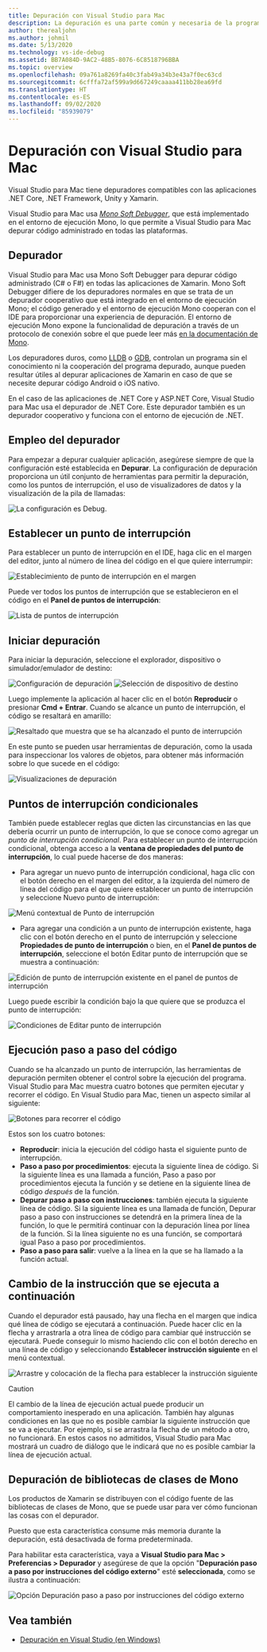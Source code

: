 ```yaml
---
title: Depuración con Visual Studio para Mac
description: La depuración es una parte común y necesaria de la programación. Como IDE consolidado, Visual Studio para Mac contiene un completo conjunto de características para facilitar la depuración. En este artículo se explica cómo usar todo el potencial de depuración de Visual Studio para Mac, desde la depuración segura a la visualización de datos.
author: therealjohn
ms.author: johmil
ms.date: 5/13/2020
ms.technology: vs-ide-debug
ms.assetid: BB7A084D-9AC2-48B5-8076-6C8518796BBA
ms.topic: overview
ms.openlocfilehash: 09a761a8269fa40c3fab49a34b3e43a7f0ec63cd
ms.sourcegitcommit: 6cfffa72af599a9d667249caaaa411bb28ea69fd
ms.translationtype: HT
ms.contentlocale: es-ES
ms.lasthandoff: 09/02/2020
ms.locfileid: "85939079"
---
```

# <a name="debugging-with-visual-studio-for-mac"></a>Depuración con Visual Studio para Mac

Visual Studio para Mac tiene depuradores compatibles con las aplicaciones .NET Core, .NET Framework, Unity y Xamarin.

Visual Studio para Mac usa [*Mono Soft Debugger*](https://www.mono-project.com/docs/advanced/runtime/docs/soft-debugger/), que está implementado en el entorno de ejecución Mono, lo que permite a Visual Studio para Mac depurar código administrado en todas las plataformas.

## <a name="the-debugger"></a>Depurador

Visual Studio para Mac usa Mono Soft Debugger para depurar código administrado (C# o F#) en todas las aplicaciones de Xamarin. Mono Soft Debugger difiere de los depuradores normales en que se trata de un depurador cooperativo que está integrado en el entorno de ejecución Mono; el código generado y el entorno de ejecución Mono cooperan con el IDE para proporcionar una experiencia de depuración. El entorno de ejecución Mono expone la funcionalidad de depuración a través de un protocolo de conexión sobre el que puede leer más [en la documentación de Mono](https://www.mono-project.com/docs/advanced/runtime/docs/soft-debugger-wire-format/).

Los depuradores duros, como [LLDB]( http://lldb.llvm.org/index.html) o [GDB]( https://www.gnu.org/software/gdb/), controlan un programa sin el conocimiento ni la cooperación del programa depurado, aunque pueden resultar útiles al depurar aplicaciones de Xamarin en caso de que se necesite depurar código Android o iOS nativo.

En el caso de las aplicaciones de .NET Core y ASP.NET Core, Visual Studio para Mac usa el depurador de .NET Core. Este depurador también es un depurador cooperativo y funciona con el entorno de ejecución de .NET.

## <a name="using-the-debugger"></a>Empleo del depurador

Para empezar a depurar cualquier aplicación, asegúrese siempre de que la configuración esté establecida en **Depurar**. La configuración de depuración proporciona un útil conjunto de herramientas para permitir la depuración, como los puntos de interrupción, el uso de visualizadores de datos y la visualización de la pila de llamadas:

![La configuración es Debug.](media/debugging-image_0.png)

## <a name="setting-a-breakpoint"></a>Establecer un punto de interrupción

Para establecer un punto de interrupción en el IDE, haga clic en el margen del editor, junto al número de línea del código en el que quiere interrumpir:

![Establecimiento de punto de interrupción en el margen](media/debugging-image0.png)

Puede ver todos los puntos de interrupción que se establecieron en el código en el  **Panel de puntos de interrupción**:

![Lista de puntos de interrupción](media/debugging-image0a.png)

## <a name="start-debugging"></a>Iniciar depuración

Para iniciar la depuración, seleccione el explorador, dispositivo o simulador/emulador de destino:

![Configuración de depuración](media/debugging-image_0.png)
![Selección de dispositivo de destino](media/debugging-image1.png)

Luego implemente la aplicación al hacer clic en el botón **Reproducir** o presionar **Cmd + Entrar**. Cuando se alcance un punto de interrupción, el código se resaltará en amarillo:

![Resaltado que muestra que se ha alcanzado el punto de interrupción](media/debugging-image2.png)

En este punto se pueden usar herramientas de depuración, como la usada para inspeccionar los valores de objetos, para obtener más información sobre lo que sucede en el código:

![Visualizaciones de depuración](media/debugging-image3.png)

## <a name="conditional-breakpoints"></a>Puntos de interrupción condicionales

También puede establecer reglas que dicten las circunstancias en las que debería ocurrir un punto de interrupción, lo que se conoce como agregar un *punto de interrupción condicional*. Para establecer un punto de interrupción condicional, obtenga acceso a la **ventana de propiedades del punto de interrupción**, lo cual puede hacerse de dos maneras:

* Para agregar un nuevo punto de interrupción condicional, haga clic con el botón derecho en el margen del editor, a la izquierda del número de línea del código para el que quiere establecer un punto de interrupción y seleccione Nuevo punto de interrupción:

 ![Menú contextual de Punto de interrupción](media/debugging-image4.png)

* Para agregar una condición a un punto de interrupción existente, haga clic con el botón derecho en el punto de interrupción y seleccione **Propiedades de punto de interrupción** o bien, en el **Panel de puntos de interrupción**, seleccione el botón Editar punto de interrupción que se muestra a continuación:

 ![Edición de punto de interrupción existente en el panel de puntos de interrupción](media/debugging-image5.png)

Luego puede escribir la condición bajo la que quiere que se produzca el punto de interrupción:

 ![Condiciones de Editar punto de interrupción](media/debugging-image6.png)

## <a name="stepping-through-code"></a>Ejecución paso a paso del código

Cuando se ha alcanzado un punto de interrupción, las herramientas de depuración permiten obtener el control sobre la ejecución del programa. Visual Studio para Mac muestra cuatro botones que permiten ejecutar y recorrer el código. En Visual Studio para Mac, tienen un aspecto similar al siguiente:

 ![Botones para recorrer el código](media/debugging-image7.png)

Estos son los cuatro botones:

* **Reproducir**: inicia la ejecución del código hasta el siguiente punto de interrupción.
* **Paso a paso por procedimientos**: ejecuta la siguiente línea de código. Si la siguiente línea es una llamada a función, Paso a paso por procedimientos ejecuta la función y se detiene en la siguiente línea de código *después* de la función.
* **Depurar paso a paso con instrucciones**: también ejecuta la siguiente línea de código. Si la siguiente línea es una llamada de función, Depurar paso a paso con instrucciones se detendrá en la primera línea de la función, lo que le permitirá continuar con la depuración línea por línea de la función. Si la línea siguiente no es una función, se comportará igual Paso a paso por procedimientos.
* **Paso a paso para salir**: vuelve a la línea en la que se ha llamado a la función actual.

## <a name="change-which-statement-is-executed-next"></a>Cambio de la instrucción que se ejecuta a continuación

Cuando el depurador está pausado, hay una flecha en el margen que indica qué línea de código se ejecutará a continuación. Puede hacer clic en la flecha y arrastrarla a otra línea de código para cambiar qué instrucción se ejecutará. Puede conseguir lo mismo haciendo clic con el botón derecho en una línea de código y seleccionando **Establecer instrucción siguiente** en el menú contextual.

![Arrastre y colocación de la flecha para establecer la instrucción siguiente](media/debugger-drag-setnextstatement.gif)

> [!CAUTION]
> El cambio de la línea de ejecución actual puede producir un comportamiento inesperado en una aplicación. También hay algunas condiciones en las que no es posible cambiar la siguiente instrucción que se va a ejecutar. Por ejemplo, si se arrastra la flecha de un método a otro, no funcionará. En estos casos no admitidos, Visual Studio para Mac mostrará un cuadro de diálogo que le indicará que no es posible cambiar la línea de ejecución actual. 

## <a name="debugging-monos-class-libraries"></a>Depuración de bibliotecas de clases de Mono

Los productos de Xamarin se distribuyen con el código fuente de las bibliotecas de clases de Mono, que se puede usar para ver cómo funcionan las cosas con el depurador.

Puesto que esta característica consume más memoria durante la depuración, está desactivada de forma predeterminada.

Para habilitar esta característica, vaya a **Visual Studio para Mac > Preferencias > Depurador** y asegúrese de que la opción "**Depuración paso a paso por instrucciones del código externo**" esté **seleccionada**, como se ilustra a continuación:

![Opción Depuración paso a paso por instrucciones del código externo](media/debugging-image8.png)

## <a name="see-also"></a>Vea también

- [Depuración en Visual Studio (en Windows)](/visualstudio/debugger/)
